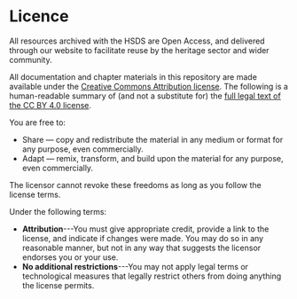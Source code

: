 # Licence

All resources archived with the HSDS are Open Access, and delivered through our website to facilitate reuse by the heritage sector and wider community.

All documentation and chapter materials in this repository are made available under the [Creative Commons Attribution license](cc-by-human). The following is a human-readable summary of (and not a substitute for) the [full legal text of the CC BY 4.0 license](cc-by-legal).

You are free to:

* Share — copy and redistribute the material in any medium or format for any purpose, even commercially.
* Adapt — remix, transform, and build upon the material for any purpose, even commercially.

The licensor cannot revoke these freedoms as long as you follow the license terms.

Under the following terms:

* **Attribution**---You must give appropriate credit, provide a link to the license, and indicate if changes were made. You may do so in any reasonable manner, but not in any way that suggests the licensor endorses you or your use.
* **No additional restrictions**---You may not apply legal terms or technological measures that legally restrict others from doing anything the license permits.

[cc-by-human]: https://creativecommons.org/licenses/by/4.0/
[cc-by-legal]: https://creativecommons.org/licenses/by/4.0/legalcode
[mit-license]: https://opensource.org/licenses/mit-license.html
[osi]: https://opensource.org